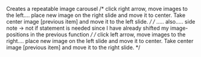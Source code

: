 Creates a repeatable image carousel
/* click right arrow, move images to the left.... place new image on the right slide and move it to center. Take center image [previous item] and move it to the left slide. */ 
    /* ..... also..... side note -> not if statement is needed since I have already shifted my image-positions in the previous function */
/* click left arrow, move images to the right.... place new image on the left slide and move it to center. Take center image [previous item] and move it to the right slide. */